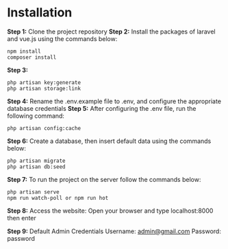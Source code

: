 # Installation

**Step 1:** Clone the project repository
**Step 2:**  Install the packages of laravel and vue.js using the commands below:
```
npm install
composer install
```
**Step 3:** 
```
php artisan key:generate
php artisan storage:link
```

**Step 4:** Rename the .env.example file to .env, and configure the appropriate database credentials
**Step 5:** After configuring the .env file, run the following command:
```
php artisan config:cache
```
**Step 6:** Create a database, then insert default data using the commands below:
```
php artisan migrate
php artisan db:seed
```
**Step 7:** To run the project on the server follow the commands below:
```
php artisan serve
npm run watch-poll or npm run hot
```
**Step 8:** Access the website:
Open your browser and type localhost:8000 then enter

**Step 9:** Default Admin Credentials
Username: admin@gmail.com
Password: password
